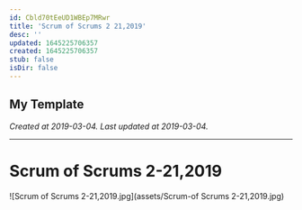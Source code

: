 ```yaml
---
id: Cbld70tEeUD1WBEp7MRwr
title: 'Scrum of Scrums 2 21,2019'
desc: ''
updated: 1645225706357
created: 1645225706357
stub: false
isDir: false
---
```

My Template
---

_Created at 2019-03-04._
_Last updated at 2019-03-04._




---

# Scrum of Scrums 2-21,2019


![Scrum of Scrums 2-21,2019.jpg](assets/Scrum-of Scrums 2-21,2019.jpg)

